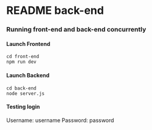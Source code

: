 # README back-end
### Running front-end and back-end concurrently

#### Launch Frontend
```
cd front-end
npm run dev
```

#### Launch Backend
```
cd back-end
node server.js
```

#### Testing login
Username: username
Password: password
